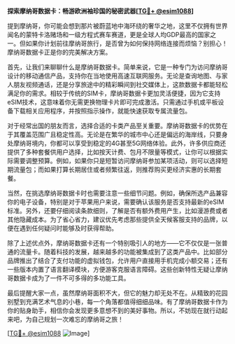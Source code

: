 **探索摩纳哥数据卡：畅游欧洲袖珍国的秘密武器[[TG💪+ @esim1088](https://t.me/s/esim1088)]**

提到摩纳哥，你可能会想到那片被蔚蓝地中海环绕的奢华之地，这里不仅拥有世界闻名的蒙特卡洛赌场和一级方程式赛车赛道，更是全球人均GDP最高的国家之一。但如果你计划前往摩纳哥旅行，是否曾为如何保持网络连接而烦恼？别担心！摩纳哥数据卡正是你的完美解决方案。

首先，让我们来聊聊什么是摩纳哥数据卡。简单来说，它是一种专门为访问摩纳哥设计的移动通信产品，支持你在当地使用高速互联网服务。无论是查询地图、与家人朋友视频通话，还是分享旅途中的精彩瞬间到社交媒体上，这款数据卡都能轻松满足你的需求。相较于传统的SIM卡，摩纳哥数据卡更加灵活便捷，因为它支持eSIM技术，这意味着你无需更换物理卡片即可完成激活。只需通过手机或平板设备下载相关应用程序，并按照指示操作，就能快速获取专属流量包。

对于经常出国的朋友而言，选择合适的卡类产品至关重要。摩纳哥数据卡的优势在于其覆盖范围广且稳定性高。无论是在繁华的城市中心还是偏远的海岸线，只要身处摩纳哥境内，你都可以享受到稳定的4G甚至5G网络体验。此外，许多供应商还提供了多种套餐供用户选择，比如按天计费、包月不限量等模式，让你可以根据实际需要调整预算。例如，如果你只是短暂访问摩纳哥参加某项活动，则可以选择短期流量包；而如果打算长期居住或者频繁往返，则推荐购买更经济实惠的长期套餐。

当然，在挑选摩纳哥数据卡时也需要注意一些细节问题。例如，确保所选产品兼容你的电子设备，特别是对于苹果用户来说，需要确认该服务是否支持最新的eSIM标准。另外，还要仔细阅读条款细则，了解是否有额外费用产生，比如漫游费或者其他隐藏成本。为了省心省力，建议优先考虑那些提供全天候客服支持的品牌，以便在遇到任何疑问时能够及时获得帮助。

除了上述优点外，摩纳哥数据卡还有一个特别吸引人的地方——它不仅仅是一张普通的流量卡。随着科技的发展，越来越多的功能被集成到了这类产品中。比如部分品牌推出了结合了支付功能的虚拟钱包，允许用户直接用手机完成小额交易；还有一些版本内置了语言翻译模块，方便游客克服语言障碍。这些创新特性无疑让摩纳哥数据卡成为了一件不可多得的多功能工具。

最后提醒大家一点，虽然摩纳哥面积不大，但它的魅力却无处不在。从精致的花园别墅到充满艺术气息的小巷，每一个角落都值得细细品味。有了摩纳哥数据卡作为你的贴身助手，相信你会发现更多意想不到的美好事物。所以，不妨现在就行动起来吧，为自己规划一次难忘的摩纳哥之旅！

[[TG💪+ @esim1088](https://t.me/s/esim1088) ![Image](https://i.postimg.cc/4NQfJmqS/Snipaste-2025-05-13-00-14-12.png)]